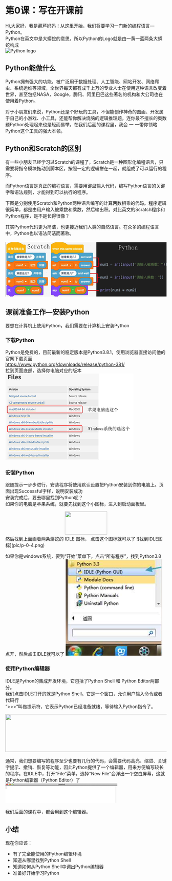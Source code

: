 # 第0课：写在开课前

Hi,大家好，我是葫芦妈妈！从这里开始，我们将要学习一门新的编程语言—Python。  
Python在英文中是大蟒蛇的意思，所以Python的Logo就是由一黄一蓝两条大蟒蛇构成  
![Python logo](https://www.python.org/static/community_logos/python-logo.png)

## Python能做什么
Python拥有强大的功能，被广泛用于数据处理、人工智能、网站开发、网络爬虫、系统运维等领域，全世界每天都有成千上万的专业人士在使用这种语言改变着世界，甚至包括NASA，Google，腾讯、阿里巴巴这些著名的机构和大公司也在使用着Python。

对于小朋友们来说，Python还是个好玩的工具，不但能创作神奇的图画、开发属于自己的小游戏、小工具，还能帮你解决烧脑的逻辑推理题，连你最不擅长的奥数题Python处理起来也是轻而易举。在我们后面的课程里，我会 一 一带你领略Python这个工具的强大本领。

## Python和Scratch的区别
有一些小朋友已经学习过Scratch的课程了，Scratch是一种图形化编程语言，只需要将指令模块拖动到脚本区，按照一定的逻辑拼在一起，就组成了可以运行的程序。

而Python语言是真正的编程语言，需要用键盘输入代码，编写Python语言的关键字和语法规则，才能得到可以执行的程序。

下图是分别使用Scratch和Python两种语言编写的计算两数相乘的代码。程序逻辑很简单，都是由用户输入被乘数和乘数，然后输出积。对比英文的Scratch程序和Python程序，是不是长得很像？

其实Python代码更为简洁，也更接近我们人类的自然语言。在众多的编程语言中，Python也以语法简洁而著称。 

![Python PK Scratch](pic/p-0-1.png)



## 课前准备工作—安装Python
要想在计算机上使用Python，我们需要在计算机上安装Python   

### 下载Python
Python是免费的，目前最新的稳定版本是Python3.8.1，使用浏览器直接访问他的官网下载页面    
<https://www.python.org/downloads/release/python-381/>    
拉到页面底部，选择你电脑对应的版本    
![选择对应版本](pic/p-0-2.png)   

### 安装Python
跟随提示一步步进行，安装程序将使用默认设置把Python安装到你的电脑上。页面出现Successful字样，说明安装成功     
安装完成后，要去哪里找到Python呢？   
如果你的电脑是苹果系统，就要先找到这个小图标，进入到启动面板里。    
<div align="center">
<img src="pic/p-0-3.png" width="132" height="72" />
</div>  
然后找到上面画着两条蟒蛇的 IDLE 图标， 点击这个图标就可以了    
![找到IDLE图标](pic/p-0-4.png) 

如果你是windows系统，要到“开始”菜单下，点击“所有程序”，找到Python3.8 点开，然后点击IDLE就可以了
![windows下的路径](pic/p-0-5.png) 

### 使用Python编辑器
IDLE是Python的集成开发环境，它包括了Python Shell 和 Python Editor两部分。   
我们点击IDLE打开的就是Python Shell。它是一个窗口，允许用户输入命令或者代码行   
“>>>”叫做提示符，它表示Python已经准备就绪，等待输入Python指令了。   
<div align="center">
<img src="pic/p-0-6.png" width="574" height="118" />
</div> 

通常，我们想要编写的程序至少也要有几行的代码，会需要代码高亮、缩进、关键字提示、撤销、恢复等功能，因此Python提供了一个编辑器，用来方便编写较长的程序。在IDLE中，打开”File”菜单，选择“New File”会弹出一个空白屏幕，这就是Python编辑器（Python Editor）了   
![打开编辑器](pic/p-0-7.png) 

我们后面的课程中，都会用到这个编辑器。   


## 小结

现在你应该：   
* 有了完全能使用的Python编辑环境    
* 知道从哪里找到Python Shell    
* 知道如何从Python Shell中调出Python编辑器   
* 准备好开始学习Python   
